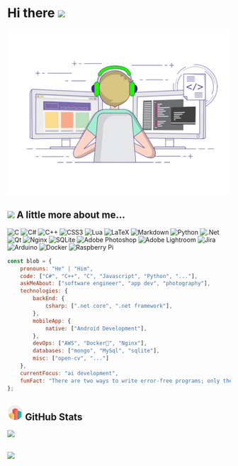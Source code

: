 # Hi there <img src="https://emojis.slackmojis.com/emojis/images/1531849430/4246/blob-sunglasses.gif?1531849430" width="30"/>

<img src = "assets/typer.gif" width = 500px>

<br/>

## <img src="https://media.giphy.com/media/VgCDAzcKvsR6OM0uWg/giphy.gif" width="50"> A little more about me...  

![C](https://img.shields.io/badge/c-%2300599C.svg?style=for-the-badge&logo=c&logoColor=white) ![C#](https://img.shields.io/badge/c%23-%23239120.svg?style=for-the-badge&logo=c-sharp&logoColor=white) ![C++](https://img.shields.io/badge/c++-%2300599C.svg?style=for-the-badge&logo=c%2B%2B&logoColor=white) ![CSS3](https://img.shields.io/badge/css3-%231572B6.svg?style=for-the-badge&logo=css3&logoColor=white) ![Lua](https://img.shields.io/badge/lua-%232C2D72.svg?style=for-the-badge&logo=lua&logoColor=white) ![LaTeX](https://img.shields.io/badge/latex-%23008080.svg?style=for-the-badge&logo=latex&logoColor=white) ![Markdown](https://img.shields.io/badge/markdown-%23000000.svg?style=for-the-badge&logo=markdown&logoColor=white) ![Python](https://img.shields.io/badge/python-3670A0?style=for-the-badge&logo=python&logoColor=ffdd54) ![.Net](https://img.shields.io/badge/.NET-5C2D91?style=for-the-badge&logo=.net&logoColor=white) ![Qt](https://img.shields.io/badge/Qt-%23217346.svg?style=for-the-badge&logo=Qt&logoColor=white) ![Nginx](https://img.shields.io/badge/nginx-%23009639.svg?style=for-the-badge&logo=nginx&logoColor=white) ![SQLite](https://img.shields.io/badge/sqlite-%2307405e.svg?style=for-the-badge&logo=sqlite&logoColor=white) ![Adobe Photoshop](https://img.shields.io/badge/adobephotoshop-%2331A8FF.svg?style=for-the-badge&logo=adobephotoshop&logoColor=white) ![Adobe Lightroom](https://img.shields.io/badge/Adobe%20Lightroom-31A8FF.svg?style=for-the-badge&logo=Adobe%20Lightroom&logoColor=white) ![Jira](https://img.shields.io/badge/jira-%230A0FFF.svg?style=for-the-badge&logo=jira&logoColor=white) ![Arduino](https://img.shields.io/badge/-Arduino-00979D?style=for-the-badge&logo=Arduino&logoColor=white) ![Docker](https://img.shields.io/badge/docker-%230db7ed.svg?style=for-the-badge&logo=docker&logoColor=white) ![Raspberry Pi](https://img.shields.io/badge/-RaspberryPi-C51A4A?style=for-the-badge&logo=Raspberry-Pi)


```javascript
const blob = {
    pronouns: "He" | "Him",
    code: ["C#", "C++", "C", "Javascript", "Python", "..."],
    askMeAbout: ["software engineer", "app dev", "photography"],
    technologies: {
        backEnd: {
            csharp: [".net core", ".net framework"],
        },
        mobileApp: {
            native: ["Android Development"],
        },
        devOps: ["AWS", "Docker🐳", "Nginx"],
        databases: ["mongo", "MySql", "sqlite"],
        misc: ["open-cv", "..."]
    },
    currentFocus: "ai development",
    funFact: "There are two ways to write error-free programs; only the third one works"
};
```

## <img src = "assets/stats.gif" width = 35px> GitHub Stats
<!--![](https://github-readme-stats.vercel.app/api?username=rakuri255&theme=dark&hide_border=false&include_all_commits=false&count_private=false)<br/>-->
![](https://github-readme-streak-stats.herokuapp.com/?user=rakuri255&theme=dark&hide_border=false)<br/>
<!--
![](https://github-readme-stats.vercel.app/api/top-langs/?username=rakuri255&theme=dark&hide_border=false&include_all_commits=false&count_private=false&layout=compact)-->

##

<!--
**rakuri255/rakuri255** is a ✨ _special_ ✨ repository because its `README.md` (this file) appears on your GitHub profile.

Here are some ideas to get you started:

- 🔭 I’m currently working on ...
- 🌱 I’m currently learning ...
- 👯 I’m looking to collaborate on ...
- 🤔 I’m looking for help with ...
- 💬 Ask me about ...
- 📫 How to reach me: ...
- 😄 Pronouns: ...
- ⚡ Fun fact: ...
-->


[![](https://visitcount.itsvg.in/api?id=rakuri255&icon=7&color=0)](https://visitcount.itsvg.in)
<!-- ![](https://komarev.com/ghpvc/?username=rakuri255&base=1000) -->